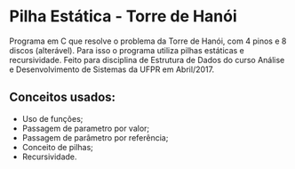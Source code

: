 # Pilha Estática - Torre de Hanói
Programa em C que resolve o problema da Torre de Hanói, com 4 pinos e 8 discos (alterável). Para isso o programa utiliza pilhas estáticas e recursividade.
Feito para disciplina de Estrutura de Dados do curso Análise e Desenvolvimento de Sistemas da UFPR em Abril/2017.

## Conceitos usados:
* Uso de funções;
* Passagem de parametro por valor;
* Passagem de parâmetro por referência;
* Conceito de pilhas;
* Recursividade.
